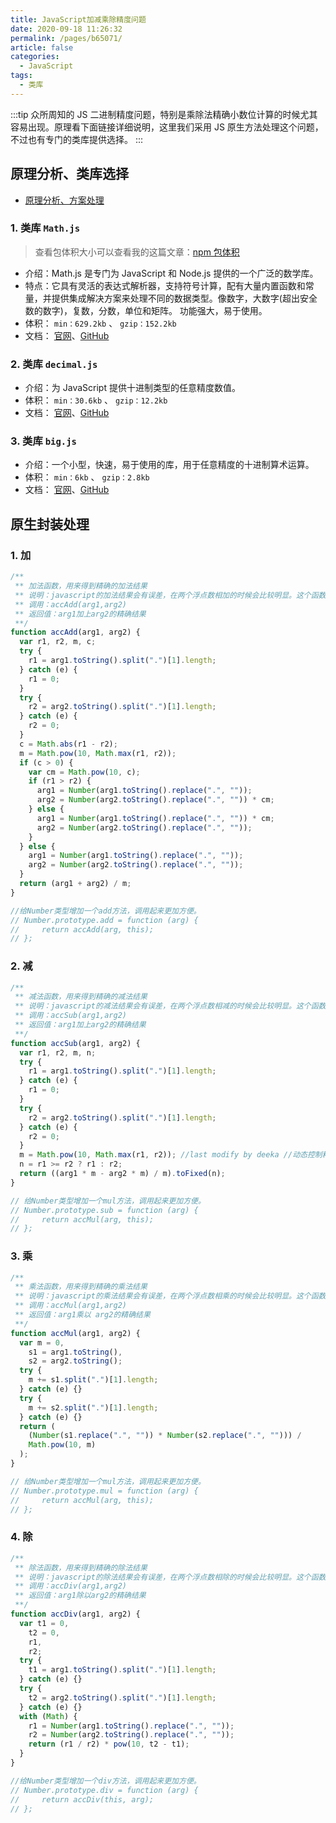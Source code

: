 ```yaml
---
title: JavaScript加减乘除精度问题
date: 2020-09-18 11:26:32
permalink: /pages/b65071/
article: false
categories:
  - JavaScript
tags:
  - 类库
---
```


:::tip
众所周知的 JS 二进制精度问题，特别是乘除法精确小数位计算的时候尤其容易出现。原理看下面链接详细说明，这里我们采用 JS 原生方法处理这个问题，不过也有专门的类库提供选择。
:::

## 原理分析、类库选择

- [原理分析、方案处理](https://www.html.cn/archives/7340)

### 1. 类库 `Math.js`

> 查看包体积大小可以查看我的这篇文章：[npm 包体积](/pages/48abbc/)

- 介绍：Math.js 是专门为 JavaScript 和 Node.js 提供的一个广泛的数学库。
- 特点：它具有灵活的表达式解析器，支持符号计算，配有大量内置函数和常量，并提供集成解决方案来处理不同的数据类型。像数字，大数字(超出安全数的数字)，复数，分数，单位和矩阵。 功能强大，易于使用。
- 体积： `min：629.2kb` 、 `gzip：152.2kb`
- 文档： [官网](http://mathjs.org/)、[GitHub](https://github.com/josdejong/mathjs)

### 2. 类库 `decimal.js`

- 介绍：为 JavaScript 提供十进制类型的任意精度数值。
- 体积： `min：30.6kb` 、 `gzip：12.2kb`
- 文档： [官网](http://mikemcl.github.io/decimal.js/)、[GitHub](https://github.com/MikeMcl/decimal.js)

### 3. 类库 `big.js`

- 介绍：一个小型，快速，易于使用的库，用于任意精度的十进制算术运算。
- 体积： `min：6kb` 、 `gzip：2.8kb`
- 文档： [官网](http://mikemcl.github.io/big.js)、[GitHub](https://github.com/MikeMcl/big.js/)

## 原生封装处理

### 1. 加

```js
/**
 ** 加法函数，用来得到精确的加法结果
 ** 说明：javascript的加法结果会有误差，在两个浮点数相加的时候会比较明显。这个函数返回较为精确的加法结果。
 ** 调用：accAdd(arg1,arg2)
 ** 返回值：arg1加上arg2的精确结果
 **/
function accAdd(arg1, arg2) {
  var r1, r2, m, c;
  try {
    r1 = arg1.toString().split(".")[1].length;
  } catch (e) {
    r1 = 0;
  }
  try {
    r2 = arg2.toString().split(".")[1].length;
  } catch (e) {
    r2 = 0;
  }
  c = Math.abs(r1 - r2);
  m = Math.pow(10, Math.max(r1, r2));
  if (c > 0) {
    var cm = Math.pow(10, c);
    if (r1 > r2) {
      arg1 = Number(arg1.toString().replace(".", ""));
      arg2 = Number(arg2.toString().replace(".", "")) * cm;
    } else {
      arg1 = Number(arg1.toString().replace(".", "")) * cm;
      arg2 = Number(arg2.toString().replace(".", ""));
    }
  } else {
    arg1 = Number(arg1.toString().replace(".", ""));
    arg2 = Number(arg2.toString().replace(".", ""));
  }
  return (arg1 + arg2) / m;
}

//给Number类型增加一个add方法，调用起来更加方便。
// Number.prototype.add = function (arg) {
//     return accAdd(arg, this);
// };
```

### 2. 减

```js
/**
 ** 减法函数，用来得到精确的减法结果
 ** 说明：javascript的减法结果会有误差，在两个浮点数相减的时候会比较明显。这个函数返回较为精确的减法结果。
 ** 调用：accSub(arg1,arg2)
 ** 返回值：arg1加上arg2的精确结果
 **/
function accSub(arg1, arg2) {
  var r1, r2, m, n;
  try {
    r1 = arg1.toString().split(".")[1].length;
  } catch (e) {
    r1 = 0;
  }
  try {
    r2 = arg2.toString().split(".")[1].length;
  } catch (e) {
    r2 = 0;
  }
  m = Math.pow(10, Math.max(r1, r2)); //last modify by deeka //动态控制精度长度
  n = r1 >= r2 ? r1 : r2;
  return ((arg1 * m - arg2 * m) / m).toFixed(n);
}

// 给Number类型增加一个mul方法，调用起来更加方便。
// Number.prototype.sub = function (arg) {
//     return accMul(arg, this);
// };
```

### 3. 乘

```js
/**
 ** 乘法函数，用来得到精确的乘法结果
 ** 说明：javascript的乘法结果会有误差，在两个浮点数相乘的时候会比较明显。这个函数返回较为精确的乘法结果。
 ** 调用：accMul(arg1,arg2)
 ** 返回值：arg1乘以 arg2的精确结果
 **/
function accMul(arg1, arg2) {
  var m = 0,
    s1 = arg1.toString(),
    s2 = arg2.toString();
  try {
    m += s1.split(".")[1].length;
  } catch (e) {}
  try {
    m += s2.split(".")[1].length;
  } catch (e) {}
  return (
    (Number(s1.replace(".", "")) * Number(s2.replace(".", ""))) /
    Math.pow(10, m)
  );
}

// 给Number类型增加一个mul方法，调用起来更加方便。
// Number.prototype.mul = function (arg) {
//     return accMul(arg, this);
// };
```

### 4. 除

```js
/**
 ** 除法函数，用来得到精确的除法结果
 ** 说明：javascript的除法结果会有误差，在两个浮点数相除的时候会比较明显。这个函数返回较为精确的除法结果。
 ** 调用：accDiv(arg1,arg2)
 ** 返回值：arg1除以arg2的精确结果
 **/
function accDiv(arg1, arg2) {
  var t1 = 0,
    t2 = 0,
    r1,
    r2;
  try {
    t1 = arg1.toString().split(".")[1].length;
  } catch (e) {}
  try {
    t2 = arg2.toString().split(".")[1].length;
  } catch (e) {}
  with (Math) {
    r1 = Number(arg1.toString().replace(".", ""));
    r2 = Number(arg2.toString().replace(".", ""));
    return (r1 / r2) * pow(10, t2 - t1);
  }
}

//给Number类型增加一个div方法，调用起来更加方便。
// Number.prototype.div = function (arg) {
//     return accDiv(this, arg);
// };
```
